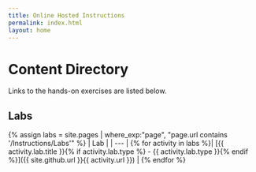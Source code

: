 ```yaml
---
title: Online Hosted Instructions
permalink: index.html
layout: home
---
```


# Content Directory

Links to the hands-on exercises are listed below.

## Labs

{% assign labs = site.pages | where_exp:"page", "page.url contains '/Instructions/Labs'" %}
| Lab |
| --- | 
{% for activity in labs  %}| [{{ activity.lab.title }}{% if activity.lab.type %} - {{ activity.lab.type }}{% endif %}]({{ site.github.url }}{{ activity.url }}) |
{% endfor %}

